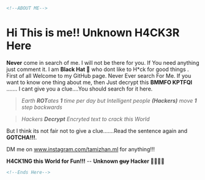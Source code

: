 ```html
<!--ABOUT ME-->
```


# Hi This is me!! Unknown H4CK3R Here

**Never** come in search of me. I will not be there for you. If You need anything just comment it. I am **Black Hat :tophat:** who dont like to H*ck for good things  . First of all Welcome to my GitHub page. Never Ever search For Me. If you want to know one thing about me, then Just decrypt this
**BMMFO KPTFQI** ....... I cant give you a clue....You should search for it here.


>   *Earth **ROT**ates **1** time per day but Intelligent people **(Hackers)** move **1** step backwards* 

> *Hackers **Decrypt** Encryted text to crack this World*


But I think its not fair not to give a clue.......Read the sentence again and **GOTCHA!!!**.

DM me on www.instagram.com/tamizhan.ml for anything!!!

**H4CK1NG this World for Fun!!!**
                                     -- **Unknown ~~guy~~ Hacker :male_detective::male_detective:**

```html
<!--Ends Here-->
```
